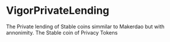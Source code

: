 # VigorPrivateLending
The Private lending of Stable coins simmilar to Makerdao but with annonimity. The Stable coin of Privacy Tokens
